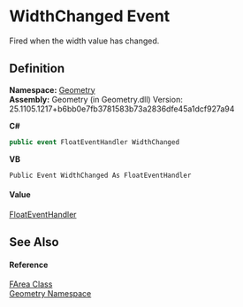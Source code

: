 # WidthChanged Event


Fired when the width value has changed.



## Definition
**Namespace:** <a href="eb409b48-e279-bdb4-daf3-3196b72d55a2.md">Geometry</a>  
**Assembly:** Geometry (in Geometry.dll) Version: 25.1105.1217+b6bb0e7fb3781583b73a2836dfe45a1dcf927a94

**C#**
``` C#
public event FloatEventHandler WidthChanged
```
**VB**
``` VB
Public Event WidthChanged As FloatEventHandler
```



#### Value
<a href="45cd4f4b-8670-efbe-dddc-bb634b220bd2.md">FloatEventHandler</a>

## See Also


#### Reference
<a href="bb9e7df7-af91-41d9-e4eb-f0500ec02002.md">FArea Class</a>  
<a href="eb409b48-e279-bdb4-daf3-3196b72d55a2.md">Geometry Namespace</a>  
